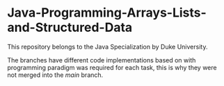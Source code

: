 # Java-Programming-Arrays-Lists-and-Structured-Data
This repository belongs to the Java Specialization by Duke University.

The branches have different code implementations based on with programming paradigm was required for each task, this is why they were not merged into the *main* branch.
